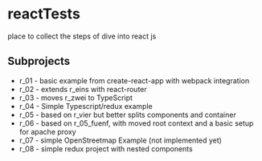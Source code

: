 # reactTests
place to collect the steps of dive into react js

## Subprojects
* r_01 - basic example from create-react-app with webpack integration
* r_02 - extends r_eins with react-router
* r_03 - moves r_zwei to TypeScript
* r_04 - Simple Typescript/redux example
* r_05 - based on r_vier but better splits components and container
* r_06 - based on r_05_fuenf, with moved root context and a basic setup for apache proxy
* r_07 - simple OpenStreetmap Example (not implemented yet)
* r_08 - simple redux project with nested components
